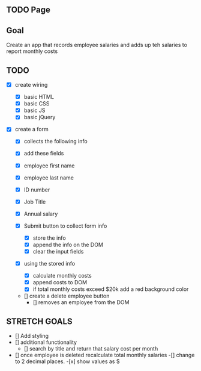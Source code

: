 ## TODO Page

## Goal

Create an app that records employee salaries and adds up teh salaries to report monthly costs

## TODO

- [x] create wiring

  - [x] basic HTML
  - [x] basic CSS
  - [x] basic JS
  - [x] basic jQuery

- [x] create a form

  - [x] collects the following info

  -[x] add these fields

  - [x] employee first name
  - [x] employee last name
  - [x] ID number
  - [x] Job Title
  - [x] Annual salary

  - [x] Submit button to collect form info

    - [x] store the info
    - [x] append the info on the DOM
    - [x] clear the input fields

  - [x] using the stored info

    - [x] calculate monthly costs
    - [x] append costs to DOM
    - [x] if total monthly costs exceed $20k add a red background color

  - [] create a delete employee button
    - [] removes an employee from the DOM

## STRETCH GOALS

- [] Add styling
- [] additional functionality
  - [] search by title and return that salary cost per month
- [] once employee is deleted recalculate total monthly salaries
  -[] change to 2 decimal places. -[x] show values as $
